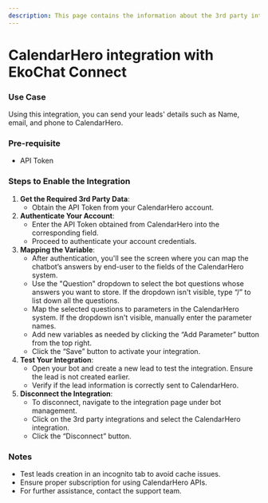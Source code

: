 ```yaml
---
description: This page contains the information about the 3rd party integrations.
---
```


# CalendarHero integration with EkoChat Connect

### Use Case

Using this integration, you can send your leads' details such as Name, email, and phone to CalendarHero.

### Pre-requisite

* API Token

### Steps to Enable the Integration

1. **Get the Required 3rd Party Data**:
   * Obtain the API Token from your CalendarHero account.
2. **Authenticate Your Account**:
   * Enter the API Token obtained from CalendarHero into the corresponding field.
   * Proceed to authenticate your account credentials.
3. **Mapping the Variable**:
   * After authentication, you'll see the screen where you can map the chatbot’s answers by end-user to the fields of the CalendarHero system.
   * Use the "Question" dropdown to select the bot questions whose answers you want to store. If the dropdown isn't visible, type “/” to list down all the questions.
   * Map the selected questions to parameters in the CalendarHero system. If the dropdown isn't visible, manually enter the parameter names.
   * Add new variables as needed by clicking the “Add Parameter” button from the top right.
   * Click the “Save” button to activate your integration.
4. **Test Your Integration**:
   * Open your bot and create a new lead to test the integration. Ensure the lead is not created earlier.
   * Verify if the lead information is correctly sent to CalendarHero.
5. **Disconnect the Integration**:
   * To disconnect, navigate to the integration page under bot management.
   * Click on the 3rd party integrations and select the CalendarHero integration.
   * Click the “Disconnect” button.

### Notes

* Test leads creation in an incognito tab to avoid cache issues.
* Ensure proper subscription for using CalendarHero APIs.
* For further assistance, contact the support team.

